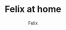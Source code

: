 ---
title: Felix at home
url: https://felix.plesoianu.ro
author: Felix
button: felix_at_home.png
---